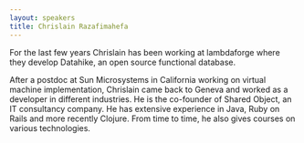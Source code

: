 ```yaml
---
layout: speakers
title: Chrislain Razafimahefa
---
```


For the last few years Chrislain has been working at lambdaforge where they develop Datahike, an open source functional database.

After a postdoc at Sun Microsystems in California working on virtual machine implementation, Chrislain came back to Geneva and worked as a developer in different industries. He is the co-founder of Shared Object, an IT consultancy company. He has extensive experience in Java, Ruby on Rails and more recently Clojure. From time to time, he also gives courses on various technologies.
